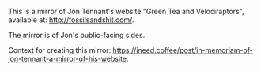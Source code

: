 This is a mirror of Jon Tennant's website "Green Tea and Velociraptors", available at: http://fossilsandshit.com/.

The mirror is of Jon's public-facing sides.

Context for creating this mirror: https://ineed.coffee/post/in-memoriam-of-jon-tennant-a-mirror-of-his-website.

